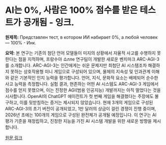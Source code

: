# AI는 0%, 사람은 100% 점수를 받은 테스트가 공개됨 - 잉크.

**원제목:** Представлен тест, в котором ИИ набирает 0%, а любой человек — 100% - Инк.

**요약:** 본 연구는 기존의 첨단 언어 모델들이 미지의 상황에서 자율적 사고를 수행하지 못한다는 점을 지적하며, 프랑수아 쇼лле 연구팀이 개발한 새로운 벤치마크 ARC-AGI-3를 소개합니다.  ARC-AGI-3는 인간에게는 쉬운 문제지만 최첨단 AI 시스템조차 해결하지 못하는 상호작용형 미니 게임으로 구성되어 있으며,  물체의 지속성 및 인과관계 이해와 같은 기본적인 인지 능력을 평가합니다.  언어, 지식, 문화적 요소는 배제되어 순수한 사고 능력을 측정합니다.  실험 결과,  현존하는 어떤 AI 시스템도 ARC-AGI-3 게임에서 점수를 얻지 못했으며,  이는 진정한 AGI(범용 인공지능) 개발까지는 아직 멀었다는 것을 시사합니다.  OpenAI의 ChatGPT 에이전트가 첫 번째 게임을 해결했다는 주장에도 불구하고,  이를 뒷받침하는 증거는 제시되지 않았습니다. 현재 3개의 게임으로 구성된 ARC-AGI-3의 초기 버전이 공개되었고,  1만 달러의 상금이 걸린 경쟁이 진행 중이며,  2026년 초에는 100개의 게임으로 구성된 완전체가 공개될 예정입니다.  이 연구는 AI 평가 기준을 재정립하고,  진정한 지능을 가진 AI 시스템 개발을 위한 새로운 방향을 제시합니다.

[원문 링크](https://incrussia.ru/news/predstavlen-test-v-kotorom-ii-nabiraet-0-a-lyuboj-chelovek-100/)
